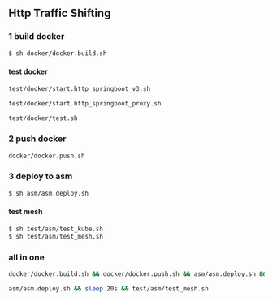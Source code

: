 ## Http Traffic Shifting

### 1 build docker
```sh
$ sh docker/docker.build.sh
```

#### test docker
```sh
test/docker/start.http_springboot_v3.sh
```

```sh
test/docker/start.http_springboot_proxy.sh 
```

```sh
test/docker/test.sh 
```

### 2 push docker
```sh
docker/docker.push.sh
```

### 3 deploy to asm
```sh
$ sh asm/asm.deploy.sh
```

#### test mesh
```sh
$ sh test/asm/test_kube.sh
$ sh test/asm/test_mesh.sh
```

### all in one
```sh
docker/docker.build.sh && docker/docker.push.sh && asm/asm.deploy.sh && sleep 20s && test/asm/test_mesh.sh
```

```sh
asm/asm.deploy.sh && sleep 20s && test/asm/test_mesh.sh
```